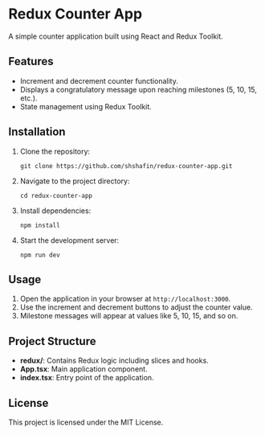<body>
  <h1>Redux Counter App</h1>
  <p>A simple counter application built using React and Redux Toolkit.</p>

  <h2>Features</h2>
  <ul>
    <li>Increment and decrement counter functionality.</li>
    <li>Displays a congratulatory message upon reaching milestones (5, 10, 15, etc.).</li>
    <li>State management using Redux Toolkit.</li>
  </ul>

  <h2>Installation</h2>
  <ol>
    <li>Clone the repository:</li>
    <pre><code>git clone https://github.com/shshafin/redux-counter-app.git</code></pre>
    <li>Navigate to the project directory:</li>
    <pre><code>cd redux-counter-app</code></pre>
    <li>Install dependencies:</li>
    <pre><code>npm install</code></pre>
    <li>Start the development server:</li>
    <pre><code>npm run dev</code></pre>
  </ol>

  <h2>Usage</h2>
  <ol>
    <li>Open the application in your browser at <code>http://localhost:3000</code>.</li>
    <li>Use the increment and decrement buttons to adjust the counter value.</li>
    <li>Milestone messages will appear at values like 5, 10, 15, and so on.</li>
  </ol>

  <h2>Project Structure</h2>
  <ul>
    <li><strong>redux/</strong>: Contains Redux logic including slices and hooks.</li>
    <li><strong>App.tsx</strong>: Main application component.</li>
    <li><strong>index.tsx</strong>: Entry point of the application.</li>
  </ul>

  <h2>License</h2>
  <p>This project is licensed under the MIT License.</p>
</body>
